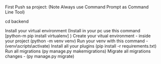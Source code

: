 First Push sa project: (Note Always use Command Prompt as Command Line Tool)

cd backend

Install your virtual environment (Install in your pc use this command [python-m pip install virtualenv] )
Create your vitual environment - inside your project (python -m venv venv)
Run your venv with this command - (venv\scripts\activate)
Install all your plugins (pip install -r requirements.txt)
Run all migrations (py manage.py makemigrations)
Migrate all migrations changes - (py manage.py migrate)